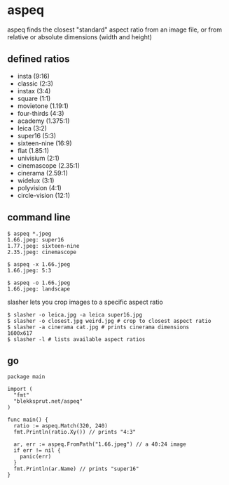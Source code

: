 # aspeq

aspeq finds the closest "standard" aspect ratio from an image file, or from relative or absolute dimensions (width and height)

## defined ratios

* insta (9:16)
* classic (2:3)
* instax (3:4)
* square (1:1)
* movietone (1.19:1)
* four-thirds (4:3)
* academy (1.375:1)
* leica (3:2)
* super16 (5:3)
* sixteen-nine (16:9)
* flat (1.85:1)
* univisium (2:1)
* cinemascope (2.35:1)
* cinerama (2.59:1)
* widelux (3:1)
* polyvision (4:1)
* circle-vision (12:1)

## command line

```
$ aspeq *.jpeg
1.66.jpeg: super16
1.77.jpeg: sixteen-nine
2.35.jpeg: cinemascope

$ aspeq -x 1.66.jpeg
1.66.jpeg: 5:3

$ aspeq -o 1.66.jpeg
1.66.jpeg: landscape
```

slasher lets you crop images to a specific aspect ratio

```
$ slasher -o leica.jpg -a leica super16.jpg
$ slasher -o closest.jpg weird.jpg # crop to closest aspect ratio
$ slasher -a cinerama cat.jpg # prints cinerama dimensions
1600x617
$ slasher -l # lists available aspect ratios
```


## go

```
package main

import (
  "fmt"
  "blekksprut.net/aspeq"
)

func main() {
  ratio := aspeq.Match(320, 240)
  fmt.Println(ratio.Xy()) // prints "4:3"

  ar, err := aspeq.FromPath("1.66.jpeg") // a 40:24 image
  if err != nil {
    panic(err)
  }
  fmt.Println(ar.Name) // prints "super16"
}
```
